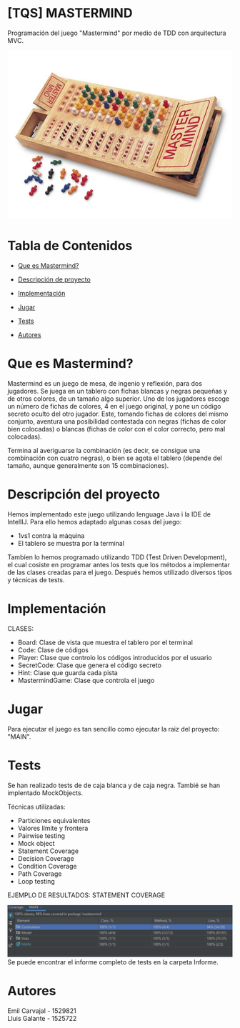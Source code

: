 # [TQS] MASTERMIND



Programación del juego "Mastermind" por medio de TDD con arquitectura MVC.

<img src="https://github.com/EmilCarvajal/MASTERMIND/blob/master/img/master.jpg"/>



# Tabla de Contenidos
* [Que es Mastermind?](#que-es-Mastermind?)
* [Descripción de proyecto](#descripción-del-proyecto)
* [Implementación](#implementación)
* [Jugar](#jugar)

* [Tests](#tests)

* [Autores](#autores)

# Que es Mastermind?
Mastermind es un juego de mesa, de ingenio y reflexión, para dos jugadores.
Se juega en un tablero con fichas blancas y negras pequeñas y de otros colores, de un tamaño algo superior. Uno de los jugadores escoge un número de fichas de colores, 4 en el juego original, y pone un código secreto oculto del otro jugador. Este, tomando fichas de colores del mismo conjunto, aventura una posibilidad contestada con negras (fichas de color bien colocadas) o blancas (fichas de color con el color correcto, pero mal colocadas).

Termina al averiguarse la combinación (es decir, se consigue una combinación con cuatro negras), o bien se agota el tablero (depende del tamaño, aunque generalmente son 15 combinaciones).

# Descripción del proyecto	
Hemos implementado este juego utilizando lenguage Java i la IDE de IntellIJ. Para ello hemos adaptado algunas cosas del juego:
- 1vs1 contra la máquina
- El tablero se muestra por la terminal

Tambíen lo hemos programado utilizando TDD (Test Driven Development), el cual cosiste en programar antes los tests que los métodos a implementar de las clases creadas para el juego.
Después hemos utilizado diversos tipos y técnicas de tests.

# Implementación
CLASES:
- Board: Clase de vista que muestra el tablero por el terminal
- Code: Clase de códigos
- Player: Clase que controlo los códigos introducidos por el usuario
- SecretCode: Clase que genera el código secreto
- Hint: Clase que guarda cada pista
- MastermindGame: Clase que controla el juego

# Jugar
Para ejecutar el juego es tan sencillo como ejecutar la raiz del proyecto: "MAIN".

# Tests
Se han realizado tests de de caja blanca y de caja negra. 
Tambié se han implentado MockObjects.

Técnicas utilizadas:
- Particiones equivalentes
- Valores límite y frontera	
- Pairwise testing	
- Mock object	
- Statement Coverage	
- Decision Coverage	
- Condition Coverage	
- Path Coverage	
- Loop testing

EJEMPLO DE RESULTADOS: STATEMENT COVERAGE 

<img src="https://github.com/EmilCarvajal/MASTERMIND/blob/master/img/state.JPG"/>
Se puede encontrar el informe completo de tests en la carpeta Informe.

# Autores
Emil Carvajal - 1529821   
Lluis Galante - 1525722
